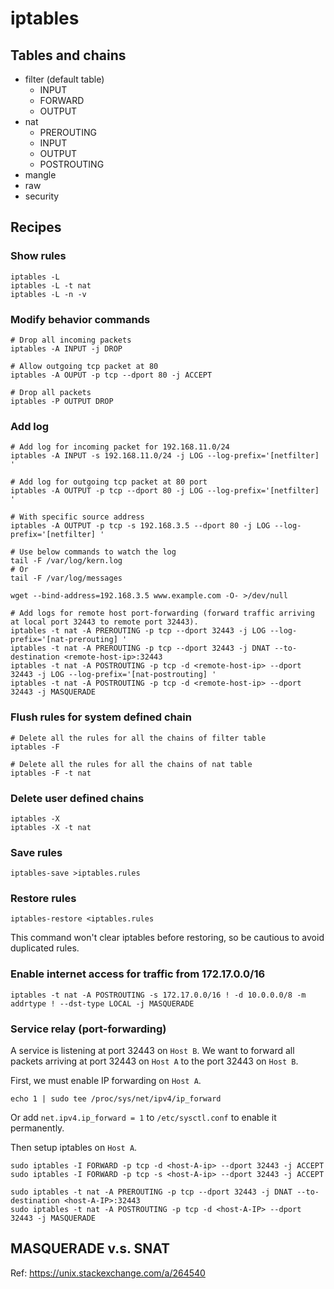 # iptables

## Tables and chains

* filter (default table)
  * INPUT
  * FORWARD
  * OUTPUT
* nat
  * PREROUTING
  * INPUT
  * OUTPUT
  * POSTROUTING
* mangle
* raw
* security

## Recipes

### Show rules

```
iptables -L
iptables -L -t nat
iptables -L -n -v
```

### Modify behavior commands

```
# Drop all incoming packets
iptables -A INPUT -j DROP

# Allow outgoing tcp packet at 80
iptables -A OUPUT -p tcp --dport 80 -j ACCEPT

# Drop all packets
iptables -P OUTPUT DROP
```

### Add log

```
# Add log for incoming packet for 192.168.11.0/24
iptables -A INPUT -s 192.168.11.0/24 -j LOG --log-prefix='[netfilter] '

# Add log for outgoing tcp packet at 80 port
iptables -A OUTPUT -p tcp --dport 80 -j LOG --log-prefix='[netfilter] '

# With specific source address
iptables -A OUTPUT -p tcp -s 192.168.3.5 --dport 80 -j LOG --log-prefix='[netfilter] '

# Use below commands to watch the log
tail -F /var/log/kern.log
# Or
tail -F /var/log/messages

wget --bind-address=192.168.3.5 www.example.com -O- >/dev/null

# Add logs for remote host port-forwarding (forward traffic arriving at local port 32443 to remote port 32443).
iptables -t nat -A PREROUTING -p tcp --dport 32443 -j LOG --log-prefix='[nat-prerouting] '
iptables -t nat -A PREROUTING -p tcp --dport 32443 -j DNAT --to-destination <remote-host-ip>:32443
iptables -t nat -A POSTROUTING -p tcp -d <remote-host-ip> --dport 32443 -j LOG --log-prefix='[nat-postrouting] '
iptables -t nat -A POSTROUTING -p tcp -d <remote-host-ip> --dport 32443 -j MASQUERADE
```

### Flush rules for system defined chain

```
# Delete all the rules for all the chains of filter table
iptables -F

# Delete all the rules for all the chains of nat table
iptables -F -t nat
```

### Delete user defined chains

```
iptables -X
iptables -X -t nat
```

### Save rules

```
iptables-save >iptables.rules
```

### Restore rules

```
iptables-restore <iptables.rules
```

This command won't clear iptables before restoring, so be cautious to avoid duplicated rules.

### Enable internet access for traffic from 172.17.0.0/16

```
iptables -t nat -A POSTROUTING -s 172.17.0.0/16 ! -d 10.0.0.0/8 -m addrtype ! --dst-type LOCAL -j MASQUERADE
```

### Service relay (port-forwarding)

A service is listening at port 32443 on `Host B`. We want to forward all packets
arriving at port 32443 on `Host A` to the port 32443 on `Host B`.

First, we must enable IP forwarding on `Host A`.

```
echo 1 | sudo tee /proc/sys/net/ipv4/ip_forward
```

Or add `net.ipv4.ip_forward = 1` to `/etc/sysctl.conf` to enable it permanently.

Then setup iptables on `Host A`.

```
sudo iptables -I FORWARD -p tcp -d <host-A-ip> --dport 32443 -j ACCEPT
sudo iptables -I FORWARD -p tcp -s <host-A-ip> --dport 32443 -j ACCEPT

sudo iptables -t nat -A PREROUTING -p tcp --dport 32443 -j DNAT --to-destination <host-A-IP>:32443
sudo iptables -t nat -A POSTROUTING -p tcp -d <host-A-IP> --dport 32443 -j MASQUERADE
```

## MASQUERADE v.s. SNAT

Ref: https://unix.stackexchange.com/a/264540
